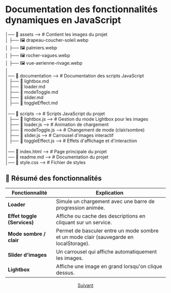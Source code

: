 # Documentation des fonctionnalités dynamiques en JavaScript

│── 📂 assets  --> # Contient les images du projet  
│   ├── 🖼️ drapeau-coucher-soleil.webp  
│   ├── 🖼️ palmiers.webp  
│   ├── 🖼️ rocher-vagues.webp  
│   ├── 🖼️ vue-aerienne-rivage.webp  
│  
│── 📂 documentation    --> # Documentation des scripts JavaScript  
│   ├── 📜 lightbox.md  
│   ├── 📜 loader.md  
│   ├── 📜 modeToggle.md  
│   ├── 📜 slider.md  
│   ├── 📜 toggleEffect.md  
│  
│── 📂 scripts --> # Scripts JavaScript du projet  
│   ├── 📜 lightbox.js --> # Gestion du mode Lightbox pour les images  
│   ├── 📜 loader.js --> # Animation de chargement  
│   ├── 📜 modeToggle.js --> # Changement de mode (clair/sombre)  
│   ├── 📜 slider.js --> # Carrousel d'images interactif  
│   ├── 📜 toggleEffect.js -->  # Effets d'affichage et d'interaction  
│  
│── 📝 index.html -->  # Page principale du projet  
│── 📝 readme.md  -->  # Documentation du projet  
│── 🎨 style.css  -->  # Fichier de styles  


## 🎯 Résumé des fonctionnalités

| **Fonctionnalité**            | **Explication** |
|--------------------------------|---------------|
| **Loader**                     | Simule un chargement avec une barre de progression animée. |
| **Effet toggle (Services)**     | Affiche ou cache des descriptions en cliquant sur un service. |
| **Mode sombre / clair**         | Permet de basculer entre un mode sombre et un mode clair (sauvegarde en localStorage). |
| **Slider d'images**             | Un carrousel qui affiche automatiquement les images. |
| **Lightbox**                    | Affiche une image en grand lorsqu'on clique dessus. |

<p align="center">
  <a href="documentation/loader.md">Suivant</a>
</p>
